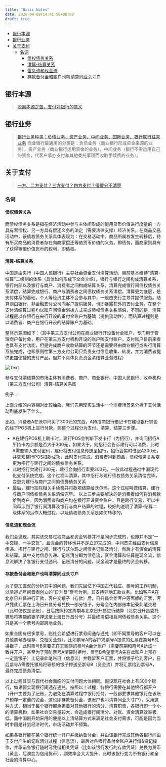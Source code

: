 ```yaml
---
title: "Basic Notes"
date: 2020-04-09T14:41:58+08:00
draft: true
---
```


<!-- vim-markdown-toc GFM -->

* [银行本源](#银行本源)
* [银行业务](#银行业务)
* [关于支付](#关于支付)
    * [名词](#名词)
        * [债权债务关系](#债权债务关系)
        * [清算-结算关系](#清算-结算关系)
        * [信息流和现金流](#信息流和现金流)
        * [存款备付金和账户也叫清算同业头寸户](#存款备付金和账户也叫清算同业头寸户)

<!-- vim-markdown-toc -->

## 银行本源

> [脱离本源之苦，支付对银行的意义](https://www.iyiou.com/p/75840.html)



## 银行业务

> [银行业务种类：负债业务、资产业务、中间业务、国际业务、银行联行往来业务](https://www.weiyangx.com/125192.html)
> 商业银行最通用的分类是：负债业务（商业银行形成资金来源的业务），资产业务（商业银行运用资金的业务），中间业务（银行不需运用自己的资金，代客户承办支付和其他委托事项而收取手续费的业务）。

## 关于支付

> [一方、二方支付？三方支付？四方支付？傻傻分不清楚](https://zhuanlan.zhihu.com/p/43849658)

### 名词

#### 债权债务关系

而债权债务关系是指在经济活动中参与主体间形成的能用货币价值进行度量的一方具有索偿权、另一方具有偿还义务的法定（需要法律支撑）经济关系。在商品交易活动中，该债权债务关系具体表现为：在交易活动中，商品所属权发生转移后，持有所买商品的消费者存在向商家偿还等值货币价值的义务，即债务，而商家则具有了获得等值价值货币的权利，即债权。

#### 清算-结算关系

中国是由央行（中国人民银行）主导社会资金支付清算活动，目前基本维持“清算-结算”二级制的体系（具体如何形成下文会介绍），银行与银行之间构成清算关系，银行内部以及银行与商户、消费者之间构成结算关系，清算完成银行间债权债务关系清偿，结算完成银行、商户与消费者之间债权债务关系清偿。清算更为底层，是支付体系的基础，个人等经济主体不会参与其中，一般由央行主导并提供服务。结算则由银行、非金融支付公司向客户提供服务，也即暴露在外的支付业务。在整个支付清结算过程均以账户间资金划拨方式完成债权债务关系清偿，不同的是，清算过程是以各银行在央行开设的备付金账户为基础（提供流动性），而结算过程则是以消费者、商户在银行开设的结算账户为基础。

整体示意图如下：（其中第三方支付公司在商业银行开设备付金账户，专门用于管理商户备付金，用户在第三方支付机构开设的账户叫支付账户，支付账户目前来看也具有支付功能，但是完成商户收款结算的环节还是需要经由商业银行或央行清算系统完成，也即原则性第三方支付公司只负责支付信息收集、转发，并为消费者提供更加便捷的支付产品，但并不具体负责资金清结算业务过程）

![Text](https://pic1.zhimg.com/80/v2-44580a1f15c5b1bb41556015618bfafc_1440w.jpg)

参与支付清结算的市场主体有消费者、商户、商业银行、中国人民银行、收单机构（第三方支付公司）清算-结算关系图

例子：

上面介绍的内容相对比较抽象，我们先用现实生活中一个消费场景来分析下支付活动到底发生了什么。

比如，消费者A在沃尔玛买了300元的东西，A持招商银行借记卡在建设银行铺设的线下POS机上进行付款，则整个过程分为支付、清算、结算三步骤。

+ A在建行POS机上刷卡时，建行POS会判断下发卡行（为招行），并询问招行A所持卡内余额是否大于300元，如果大于，则招行会告诉建行可以消费，此时A需要输入支付密码，建行将支付信息传送至招行，招行会实时借记A300元，并告知建行POS扣款成功，此时支付完成，消费者得到商品，债权债务关系变更为招行与建行之间的债权债务关系。
+ 此时招行欠建行300元，建行会向招行索要300元，一般此过程通过中国现代化支付系统完成。这个过程叫清算，其中招行与建行债权债务关系清偿完毕，变更为建行与商户之间的债券债务关系
+ 最后，建行扣除相关手续费并将款项结算给沃尔玛。这个过程叫做结算，建行与商户间债权债务关系清偿完毕。
以上三步主要解决的是消费者如何将消费款给到商户，因为消费者和商户均在银行开设资金账户，且是跨行交易，所以中间牵涉到了银行间清算及银行与商户结算的过程，较好的说明了清算-结算二级体系的运作大概过程，以及债权债务关系是如何转移的。

#### 信息流和现金流

我们会发现，其实该交易过程商品和资金转移并不是同步完成的，也即并不是“一手交钱、一手交货”，且资金的转移也并不是立即完成的，中间首先经由支付信息传递、招行与建行之间、建行与沃尔玛之间债务记账及清分，然后才有资金的清算和结算。其中支付信息传递、记账清分即为信息流，资金清算和结算是现金流，信息流解决了各银行支付通讯、记账清分的问题，现金流才是最终的资金转移。

#### 存款备付金和账户也叫清算同业头寸户

为了更加直观的分析其中的问题，我们先回忆下中国古代钱庄、票号的工作机制，以清道光年间晋商创立的“日升昌”票号为例，其支持异地汇款业务。比如客户A在北京日升昌进行汇款，客户交银子（存款）后，日升昌会给客户等面额的汇票，客户凭此汇票在上海日升昌分号兑换一部分银子，分号会在内部账本记录此笔交易（此时仅仅是记账），日后按照约定周期与北京日升昌进行结算（北京日升昌委托镖局将等额的银子押送至上海日升昌分号）并最终清偿相互间债权债务关系。这个只是某一个票号内部跨地业务。

如果全国有很多票号，则社会希望进行票号间通存通兑（即不同票号的客户可以在其他票号办理存、兑相关业务），比如票号A的客户凭票号A提供的汇票在票号B兑换银子，此时票号B需要先在其账簿的票号A会计账户（需要前期和票号A达成一致并开户，甚至为了预防票号A清算时拒付，票号B希望票号A先在此账户上预存一定量银子）上记录此笔账目（信息流）并截留客户汇票，并将银子给到客户，日后票号A需委托镖局将等额的银子押送至票号B（资金流）并将汇票给到票号A，最终完成债务清偿。

以上过程其实与现代社会面临的支付问题大体相同。假设现在社会上有300个银行，如果要实现银行间通存通兑，按照以上过程，各银行需要在其他银行都开户（开户主要为了记账，为避免在清算过程中银行拒付，一般都要求其他银行在该账户预存一定量的资金，这也即存款备付金，该账户也叫清算同业头寸户），采用这种方式，相当于每个银行都承担着对其他银行的清分、清算职责，各银行即一个小的清算机构，如果社会交易量较大，会造成银行间清分、对账、资金清算效率极低。而中国刚开始采用的便是以上清结算方式来满足社会支付需求，可能是因为当时中国是计划经济时代，市场活动并不频繁。

如果各银行能在某个银行统一开户并缴纳备付金，并由该银行完成其他各银行间由于支付产生的记账清分过程（信息流），最后对各银行备付金账户进行借&贷记操作，并承诺各银行随时可凭借相关凭证（比如该银行发行的存款凭证）兑换为货币（黄金，后演变为信用货币），则效率会大大提升，此时该银行变为所有银行和全社会的清算中心。



